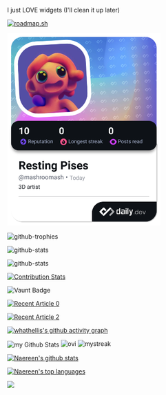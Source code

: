 I just LOVE widgets (I'll clean it up later) 

<a href="https://roadmap.sh"><img src="https://roadmap.sh/card/wide/679e828fd7c9b4cc8b1a7e7b?variant=dark&roadmaps=full-stack%2Cux-design%2Cjavascript" alt="roadmap.sh"/></a>

<a href="https://app.daily.dev/mashroomash"><img src="./devcard.png" width="356" alt="Resting Pises's Dev Card"/></a>

![github-trophies](https://stats.hyo.dev/api/github-trophies?login=whathellis)

![github-stats](https://stats.hyo.dev/api/github-stats?login=whathellis)

![github-stats](https://stats.hyo.dev/api/github-stats-advanced?login=whathellis)

[![Contribution Stats](https://github-contribution-stats.vercel.app/api/?username=whathellis)](https://github.com/LordDashMe/github-contribution-stats/)

![Vaunt Badge](https://api.vaunt.dev/v1/github/entities/whathellis/contributions?format=svg&private=true)  

<a target="_blank" href="https://github-readme-medium-recent-article.vercel.app/medium/@whathellis/0"><img src="https://github-readme-medium-recent-article.vercel.app/medium/@whathellis/0" alt="Recent Article 0"> 

<a target="_blank" href="https://github-readme-medium-recent-article.vercel.app/medium/@whathellis/2"><img src="https://github-readme-medium-recent-article.vercel.app/medium/@whathellis/2" alt="Recent Article 2"> 



[![whathellis's github activity graph](https://github-readme-activity-graph.vercel.app/graph?username=whathellis&bg_color=0d0e12&color=1c81ce&line=0f1129&point=079ae4&area=true&hide_border=true)](https://github.com/ashutosh00710/github-readme-activity-graph)

<!---whathellis/whathellis is a ✨ special ✨ repository because its `README.md` (this file) appears on your GitHub profile.You can click the Preview link to take a look at your changes.--->

<img align="center" src="https://github-readme-stats.vercel.app/api?username=whathellis&include_all_commits=true&count_private=true&show_icons=true&line_height=20&title_color=2B5BBD&icon_color=1124BB&text_color=A1A1A1&bg_color=0,000000,130F40" alt="my Github Stats"/>

<img src="https://github-readme-stats.vercel.app/api/top-langs?username=whathellis&show_icons=true&locale=en&layout=compact&theme=chartreuse-dark" alt="ovi" />

<img src="https://github-readme-streak-stats.herokuapp.com/?user=whathellis&theme=tokyonight" alt="mystreak"/>

[![Naereen's github stats](https://github-readme-stats.vercel.app/api?username=whathellis&theme=blue-green)](https://github.com/anuraghazra/github-readme-stats)

[![Naereen's top languages](https://github-readme-stats.vercel.app/api/top-langs/?username=whathellis&theme=blue-green)](https://github.com/anuraghazra/github-readme-stats)

![](https://api.githubtrends.io/user/svg/whathellis/langs?time_range=one_year&use_percent=True&loc_metric=changed&theme=classic) 
